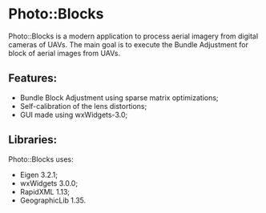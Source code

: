 Photo::Blocks
=============

  
Photo::Blocks is a modern application to process aerial imagery 
from digital cameras of UAVs. The main goal is to execute the 
Bundle Adjustment for block of aerial images from UAVs.

Features:
---------
- Bundle Block Adjustment using sparse matrix optimizations;
- Self-calibration of the lens distortions;
- GUI made using wxWidgets-3.0;

Libraries:
----------

Photo::Blocks uses:

- Eigen 3.2.1;
- wxWidgets 3.0.0;
- RapidXML 1.13;
- GeographicLib 1.35.
